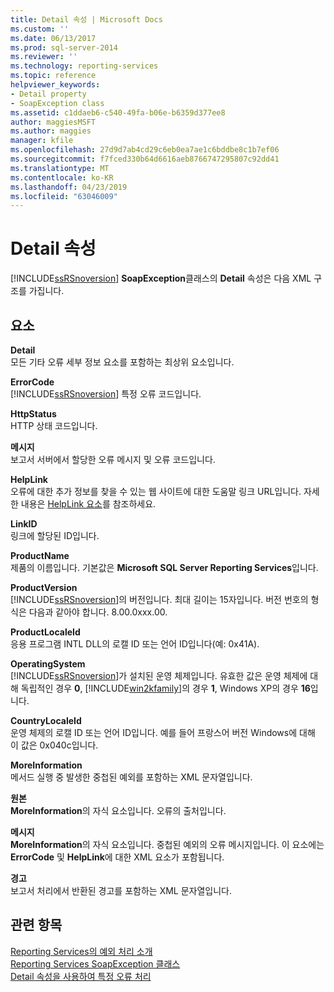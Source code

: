 ```yaml
---
title: Detail 속성 | Microsoft Docs
ms.custom: ''
ms.date: 06/13/2017
ms.prod: sql-server-2014
ms.reviewer: ''
ms.technology: reporting-services
ms.topic: reference
helpviewer_keywords:
- Detail property
- SoapException class
ms.assetid: c1ddaeb6-c540-49fa-b06e-b6359d377ee8
author: maggiesMSFT
ms.author: maggies
manager: kfile
ms.openlocfilehash: 27d9d7ab4cd29c6eb0ea7ae1c6bddbe8c1b7ef06
ms.sourcegitcommit: f7fced330b64d6616aeb8766747295807c92dd41
ms.translationtype: MT
ms.contentlocale: ko-KR
ms.lasthandoff: 04/23/2019
ms.locfileid: "63046009"
---
```

# <a name="detail-property"></a>Detail 속성
  [!INCLUDE[ssRSnoversion](../../../includes/ssrsnoversion-md.md)] **SoapException**클래스의 **Detail** 속성은 다음 XML 구조를 가집니다.  
  
## <a name="elements"></a>요소  
 **Detail**  
 모든 기타 오류 세부 정보 요소를 포함하는 최상위 요소입니다.  
  
 **ErrorCode**  
 [!INCLUDE[ssRSnoversion](../../../includes/ssrsnoversion-md.md)] 특정 오류 코드입니다.  
  
 **HttpStatus**  
 HTTP 상태 코드입니다.  
  
 **메시지**  
 보고서 서버에서 할당한 오류 메시지 및 오류 코드입니다.  
  
 **HelpLink**  
 오류에 대한 추가 정보를 찾을 수 있는 웹 사이트에 대한 도움말 링크 URL입니다. 자세한 내용은 [HelpLink 요소](helplink-element.md)를 참조하세요.  
  
 **LinkID**  
 링크에 할당된 ID입니다.  
  
 **ProductName**  
 제품의 이름입니다. 기본값은 **Microsoft SQL Server Reporting Services**입니다.  
  
 **ProductVersion**  
 [!INCLUDE[ssRSnoversion](../../../includes/ssrsnoversion-md.md)]의 버전입니다. 최대 길이는 15자입니다. 버전 번호의 형식은 다음과 같아야 합니다. 8.00.0xxx.00.  
  
 **ProductLocaleId**  
 응용 프로그램 INTL DLL의 로캘 ID 또는 언어 ID입니다(예: 0x41A).  
  
 **OperatingSystem**  
 [!INCLUDE[ssRSnoversion](../../../includes/ssrsnoversion-md.md)]가 설치된 운영 체제입니다. 유효한 값은 운영 체제에 대해 독립적인 경우 **0**, [!INCLUDE[win2kfamily](../../../includes/win2kfamily-md.md)]의 경우 **1**, Windows XP의 경우 **16**입니다.  
  
 **CountryLocaleId**  
 운영 체제의 로캘 ID 또는 언어 ID입니다. 예를 들어 프랑스어 버전 Windows에 대해 이 값은 0x040c입니다.  
  
 **MoreInformation**  
 메서드 실행 중 발생한 중첩된 예외를 포함하는 XML 문자열입니다.  
  
 **원본**  
 **MoreInformation**의 자식 요소입니다. 오류의 출처입니다.  
  
 **메시지**  
 **MoreInformation**의 자식 요소입니다. 중첩된 예외의 오류 메시지입니다. 이 요소에는 **ErrorCode** 및 **HelpLink**에 대한 XML 요소가 포함됩니다.  
  
 **경고**  
 보고서 처리에서 반환된 경고를 포함하는 XML 문자열입니다.  
  
## <a name="see-also"></a>관련 항목  
 [Reporting Services의 예외 처리 소개](../introducing-exception-handling-in-reporting-services.md)   
 [Reporting Services SoapException 클래스](reporting-services-soapexception-class.md)   
 [Detail 속성을 사용하여 특정 오류 처리](../best-practices/using-the-detail-property-to-handle-specific-errors.md)  
  
  
